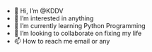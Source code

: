 - 👋 Hi, I’m @KDDV
- 👀 I’m interested in anything
- 🌱 I’m currently learning Python Programming
- 💞️ I’m looking to collaborate on fixing my life
- 📫 How to reach me email or any

<!---
KDDV/KDDV is a ✨ special ✨ repository because its `README.md` (this file) appears on your GitHub profile.
You can click the Preview link to take a look at your changes.
--->

